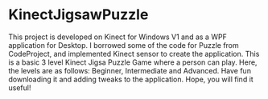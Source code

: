 # KinectJigsawPuzzle
This project is developed on Kinect for Windows V1 and as a WPF application for Desktop.
I borrowed some of the code for Puzzle from  CodeProject, and implemented Kinect sensor to create the application.
This is a basic 3 level Kinect Jigsa Puzzle Game where a person can play.
Here, the levels are as follows: Beginner, Intermediate and Advanced.
Have fun downloading it and adding tweaks to the application.
Hope, you will find it useful!
